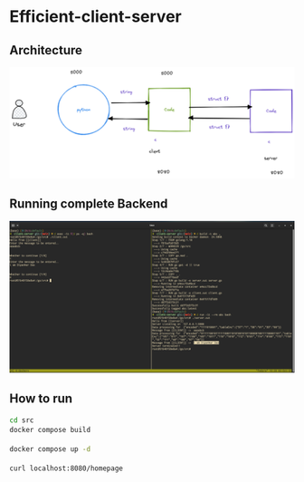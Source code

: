 # Efficient-client-server

## Architecture
![Architecture](./architecture.png)

## Running complete Backend
![coverimage](./CoverImg.png)

## How to run

```bash
cd src
docker compose build

docker compose up -d

curl localhost:8080/homepage
```
